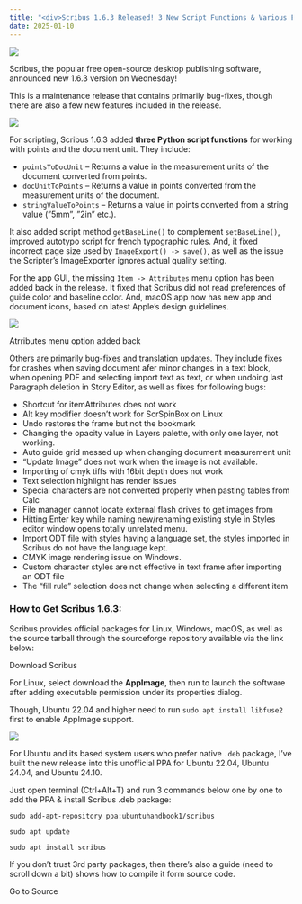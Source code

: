 ```yaml
---
title: "<div>Scribus 1.6.3 Released! 3 New Script Functions & Various Fixes</div>"
date: 2025-01-10
---
```


![](https://ubuntuhandbook.org/wp-content/uploads/2024/01/scribus-icon-250x250.webp)

Scribus, the popular free open-source desktop publishing software, announced new 1.6.3 version on Wednesday!

This is a maintenance release that contains primarily bug-fixes, though there are also a few new features included in the release.

![](https://ubuntuhandbook.org/wp-content/uploads/2024/01/scribus163-700x471.webp)

For scripting, Scribus 1.6.3 added **three Python script functions** for working with points and the document unit. They include:

- `pointsToDocUnit` – Returns a value in the measurement units of the document converted from points.
- `docUnitToPoints` – Returns a value in points converted from the measurement units of the document.
- `stringValueToPoints` – Returns a value in points converted from a string value (”5mm”, ”2in” etc.).

It also added script method `getBaseLine()` to complement `setBaseLine()`, improved autotypo script for french typographic rules. And, it fixed incorrect page size used by `ImageExport() -> save()`, as well as the issue the Scripter’s ImageExporter ignores actual quality setting.

For the app GUI, the missing `Item -> Attributes` menu option has been added back in the release. It fixed that Scribus did not read preferences of guide color and baseline color. And, macOS app now has new app and document icons, based on latest Apple’s design guidelines.

![](https://ubuntuhandbook.org/wp-content/uploads/2025/01/scribus-itemattribute-700x428.webp)

Atrributes menu option added back

Others are primarily bug-fixes and translation updates. They include fixes for crashes when saving document afer minor changes in a text block, when opening PDF and selecting import text as text, or when undoing last Paragraph deletion in Story Editor, as well as fixes for following bugs:

- Shortcut for itemAttributes does not work
- Alt key modifier doesn’t work for ScrSpinBox on Linux
- Undo restores the frame but not the bookmark
- Changing the opacity value in Layers palette, with only one layer, not working.
- Auto guide grid messed up when changing document measurement unit
- “Update Image” does not work when the image is not available.
- Importing of cmyk tiffs with 16bit depth does not work
- Text selection highlight has render issues
- Special characters are not converted properly when pasting tables from Calc
- File manager cannot locate external flash drives to get images from
- Hitting Enter key while naming new/renaming existing style in Styles editor window opens totally unrelated menu.
- Import ODT file with styles having a language set, the styles imported in Scribus do not have the language kept.
- CMYK image rendering issue on Windows.
- Custom character styles are not effective in text frame after importing an ODT file
- The “fill rule” selection does not change when selecting a different item

### How to Get Scribus 1.6.3:

Scribus provides official packages for Linux, Windows, macOS, as well as the source tarball through the sourceforge repository available via the link below:

Download Scribus

For Linux, select download the **AppImage**, then run to launch the software after adding executable permission under its properties dialog.

Though, Ubuntu 22.04 and higher need to run `sudo apt install libfuse2` first to enable AppImage support.

![](https://ubuntuhandbook.org/wp-content/uploads/2025/01/scribus-163appimage-700x501.webp)

For Ubuntu and its based system users who prefer native `.deb` package, I’ve built the new release into this unofficial PPA for Ubuntu 22.04, Ubuntu 24.04, and Ubuntu 24.10.

Just open terminal (Ctrl+Alt+T) and run 3 commands below one by one to add the PPA & install Scribus .deb package:

```
sudo add-apt-repository ppa:ubuntuhandbook1/scribus
```

```
sudo apt update
```

```
sudo apt install scribus
```

If you don’t trust 3rd party packages, then there’s also a guide (need to scroll down a bit) shows how to compile it form source code.

Go to Source

